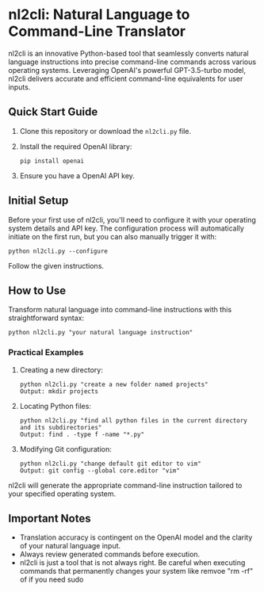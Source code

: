 # nl2cli: Natural Language to Command-Line Translator

nl2cli is an innovative Python-based tool that seamlessly converts natural language instructions into precise command-line commands across various operating systems. Leveraging OpenAI's powerful GPT-3.5-turbo model, nl2cli delivers accurate and efficient command-line equivalents for user inputs.

## Quick Start Guide

1. Clone this repository or download the `nl2cli.py` file.
2. Install the required OpenAI library:

   ```
   pip install openai
   ```

3. Ensure you have a OpenAI API key.

## Initial Setup

Before your first use of nl2cli, you'll need to configure it with your operating system details and API key. The configuration process will automatically initiate on the first run, but you can also manually trigger it with:

```
python nl2cli.py --configure
```

Follow the given instructions.

## How to Use

Transform natural language into command-line instructions with this straightforward syntax:

```
python nl2cli.py "your natural language instruction"
```

### Practical Examples

1. Creating a new directory:
   ```
   python nl2cli.py "create a new folder named projects"
   Output: mkdir projects
   ```

2. Locating Python files:
   ```
   python nl2cli.py "find all python files in the current directory and its subdirectories"
   Output: find . -type f -name "*.py"
   ```

3. Modifying Git configuration:
   ```
   python nl2cli.py "change default git editor to vim"
   Output: git config --global core.editor "vim"
   ```

nl2cli will generate the appropriate command-line instruction tailored to your specified operating system. 

## Important Notes

- Translation accuracy is contingent on the OpenAI model and the clarity of your natural language input.
- Always review generated commands before execution.
- nl2cli is just a tool that is not always right. Be careful when executing commands that permanently changes your system like remvoe "rm -rf" of if you need sudo
